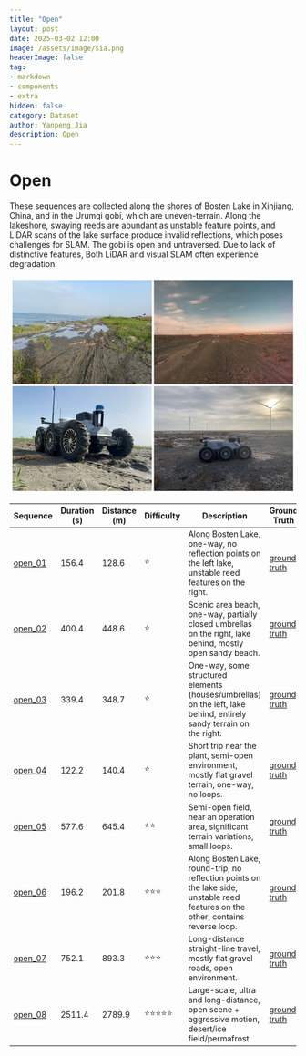```yaml
---
title: "Open"
layout: post
date: 2025-03-02 12:00
image: /assets/image/sia.png
headerImage: false
tag:
- markdown
- components
- extra
hidden: false
category: Dataset
author: Yanpeng Jia
description: Open
---
```


# Open

These sequences are collected along the shores of Bosten Lake in Xinjiang, China, and in the Urumqi gobi, which are uneven-terrain. Along the lakeshore, swaying reeds are abundant as unstable feature points, and LiDAR scans of the lake surface produce invalid reflections, which poses challenges for SLAM. The gobi is open and untraversed. Due to lack of distinctive features, Both LiDAR and visual SLAM often experience degradation.

![figure](../../assets/image/open.png)

| Sequence   | Duration (s) | Distance (m) | Difficulty | Description | Ground Truth |
|------------|-------------|-------------|------------|-------------|-------------|
| [open_01](https://1drv.ms/u/c/c1806c2e19f2193f/EdKFyWIoSLlMqUzoqU-hNgIB9gk2rMOW_uRnqW51RIYF_w?e=cMOPeT)    | 156.4       | 128.6       | ⭐         | Along Bosten Lake, one-way, no reflection points on the left lake, unstable reed features on the right. | [ground truth](https://1drv.ms/t/c/c1806c2e19f2193f/EV2DgAVEyopAgQS5xufaKo0BtXEDtbYy8dFQnEJ-D6XtOA?e=nTJa9x) |
| [open_02](https://1drv.ms/u/c/c1806c2e19f2193f/EfAg_UrdDCtHiQPbS8nHRg8BjyuSd7WoQ-aKQWOZY9p3DQ?e=Kk7fAV)    | 400.4       | 448.6       | ⭐         | Scenic area beach, one-way, partially closed umbrellas on the right, lake behind, mostly open sandy beach. | [ground truth](https://1drv.ms/t/c/c1806c2e19f2193f/ESUYcXl08CVCuLODrDpGs70BDbtl0HxLUdCrU9hN30_Xog?e=27THNy) |
| [open_03](https://1drv.ms/u/c/c1806c2e19f2193f/EdBP1P2NvA1JtxLJdwu0HlABtIaioBZwVAIHaNiTX-SXlA?e=fTgnh1)    | 339.4       | 348.7       | ⭐         | One-way, some structured elements (houses/umbrellas) on the left, lake behind, entirely sandy terrain on the right. | [ground truth](https://1drv.ms/t/c/c1806c2e19f2193f/ESWSD3WELYBMroNB2cIN9X0BbjuH7LdLaa0s4tWTVXLHPg?e=zgHE61) |
| [open_04](https://1drv.ms/u/c/c1806c2e19f2193f/EaJ1cL3chJFDp5hBRtCpZeMBb3qtTYn49X4o7YitYYO8Qw?e=dV5Vs0)    | 122.2       | 140.4       | ⭐         | Short trip near the plant, semi-open environment, mostly flat gravel terrain, one-way, no loops. | [ground truth](https://1drv.ms/t/c/c1806c2e19f2193f/EQVxhr2Ov7dFrBKajnqNRWMBQhqsiK4EjodBjaMuXy-HYQ?e=VgXcQr) |
| [open_05](https://1drv.ms/u/c/c1806c2e19f2193f/EcVVIaS_7JVCgDWQAZ6ux3sB_pEj8qdtL9IescLykUHAYg?e=ViITCE)    | 577.6       | 645.4       | ⭐⭐        | Semi-open field, near an operation area, significant terrain variations, small loops. | [ground truth](https://1drv.ms/t/c/c1806c2e19f2193f/EfFdhSO00AJAiFcTwOD_AZEBx0F3CtmlQgO9tPYKIg1FTw?e=x06lb1) |
| [open_06](https://1drv.ms/u/c/c1806c2e19f2193f/Ee00She6aQ5Oo-H7BMq8rTkBe0C5Jj2vwU5I0hfQ7oKilw?e=zTTqO4)    | 196.2       | 201.8       | ⭐⭐⭐      | Along Bosten Lake, round-trip, no reflection points on the lake side, unstable reed features on the other, contains reverse loop. | [ground truth](https://1drv.ms/t/c/c1806c2e19f2193f/EZDrbsNbY0JKj680v9KHXG0BcACVUpX9xs4QAp0zRb7fOg?e=knxcfW) |
| [open_07](https://1drv.ms/u/c/c1806c2e19f2193f/EXyH_CgkazZDkrjJnrtBPDABgZQ7tkZdlE0korjkXBh5fQ?e=edhSYv)    | 752.1       | 893.3       | ⭐⭐⭐      | Long-distance straight-line travel, mostly flat gravel roads, open environment. | [ground truth](https://1drv.ms/t/c/c1806c2e19f2193f/Ed0pf6vp9IhGnbzC7_ghFcABCRgBitXRT95Vtx3nr_dIeA?e=clljhu) |
| [open_08](https://1drv.ms/u/c/c1806c2e19f2193f/EdcAFGL_DEBBqkkCDhyAfK0B8RZ9TgwZC2LMkKODROETrw?e=fkrh8i)    | 2511.4      | 2789.9      | ⭐⭐⭐⭐⭐    | Large-scale, ultra and long-distance, open scene + aggressive motion, desert/ice field/permafrost. | [ground truth](https://1drv.ms/t/c/c1806c2e19f2193f/EV35faG6gAROjcEnxa8l1A8BBVBqNujdP6YOGEfEg1QHPA?e=bhHscu) |






